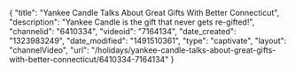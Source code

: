 {
    "title": "Yankee Candle Talks About Great Gifts With Better Connecticut",
    "description": "Yankee Candle is the gift that never gets re-gifted!",
    "channelid": "6410334",
    "videoid": "7164134",
    "date_created": "1323983249",
    "date_modified": "1491510361",
    "type": "captivate",
    "layout": "channelVideo",
    "url": "\/holidays\/yankee-candle-talks-about-great-gifts-with-better-connecticut\/6410334-7164134"
}